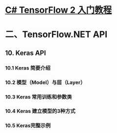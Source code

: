# [C# TensorFlow 2 入门教程](<https://github.com/SciSharp/TensorFlow.NET-Tutorials>)

# 二、TensorFlow.NET API

## 10. Keras API

### 10.1 Keras 简要介绍





### 10.2 模型（Model）与层（Layer）





### 10.3 Keras 常用训练和参数类





### 10.4 Keras 建立模型的3种方式





### 10.5 Keras完整示例





